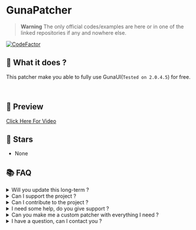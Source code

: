 # GunaPatcher

> **Warning** The only official codes/examples are here or in one of the linked repositories if any and nowhere else.

[![CodeFactor](https://www.codefactor.io/repository/github/thehelltower/gunapatcher/badge)](https://www.codefactor.io/repository/github/thehelltower/gunapatcher)

## 📜 What it does ?

This patcher make you able to fully use GunaUI(`Tested on 2.0.4.5`) for free.

<br>

## 🎥 Preview

[Click Here For Video](https://i.imgur.com/isAADUd.mp4)
## 🌟 Stars

- None

## 📚 FAQ

<details>
    <summary>
        Will you update this long-term ?
    </summary>
    Not sure, depend on Guna I believe.
</details>
<details>
    <summary>
        Can I support the project ?
    </summary>
    Yes, you can either "sponsor" me with the button on my profile or donate by going there: https://github.com/TheHellTower#-support-my-work and read, if you want to donate through PayPal you can add me on Discord, click here to see my Discord: https://github.com/TheHellTower#-socials.
</details>
<details>
    <summary>
        Can I contribute to the project ?
    </summary>
    Yes, feel free to fork it, updated it as you wish as long as you don't break it and open a PR that will be reviewed !
</details>
<details>
    <summary>
        I need some help, do you give support ?
    </summary>
    No.
</details>
<details>
    <summary>
        Can you make me a custom patcher with everything I need ?
    </summary>
    Yes and no, I can't just do that and see a bunch of people in my DMs. However, You can send me an email at: "thehelltower@tuta.io" with your offer(price, etc..)

    Note: Support for the first month included(more if the offer nice) and payment is sent only after preview.
</details>
<details>
    <summary>
        I have a question, can I contact you ?
    </summary>
    Yes you can either by opening a issue: https://github.com/TheHellTower/GunaPatcher/issues/new or send me an email at: "thehelltower@tuta.io" or contact me on one of my socials here: https://github.com/TheHellTower#-socials

    Note: Only for questions no code support.
</details>